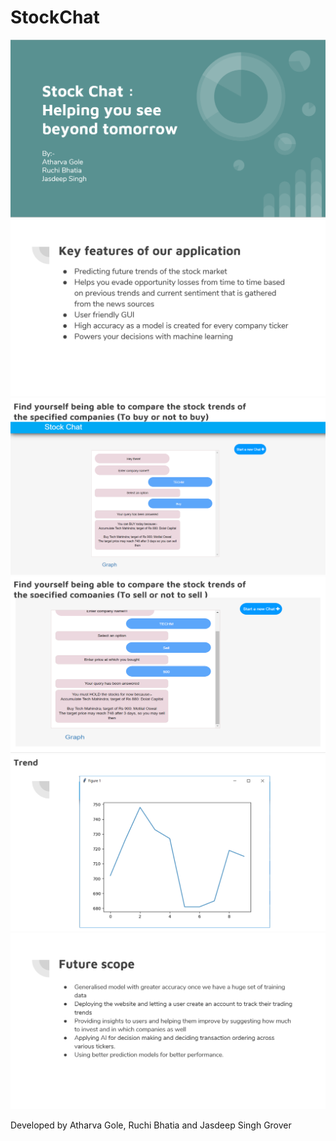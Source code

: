 # StockChat
![](images/i1.PNG)
![](images/2.PNG)
![](images/3.PNG)
![](images/4.PNG)
![](images/5.PNG)
![](images/6.PNG)

Developed by Atharva Gole, Ruchi Bhatia and Jasdeep Singh Grover
